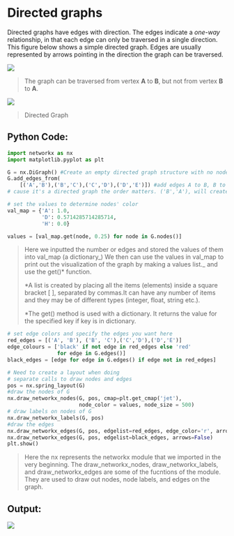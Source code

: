 # Directed graphs

Directed graphs have edges with direction. The edges indicate a _one-way_ relationship, in that each edge can only be traversed in a single direction. This figure below shows a simple directed graph. Edges are usually represented by arrows pointing in the direction the graph can be traversed.

![](https://tva1.sinaimg.cn/large/0082zybpgy1gbpjjiug6cj318e090weq.jpg)

> The graph can be traversed from vertex **A** to **B**, but not from vertex **B** to **A**.

![](https://tva1.sinaimg.cn/large/006tNbRwgy1gbl9364zthj31am0im75n.jpg)

> Directed Graph

## Python Code:

```python
import networkx as nx
import matplotlib.pyplot as plt

G = nx.DiGraph() #Create an empty directed graph structure with no nodes and no edges.
G.add_edges_from(
    [('A','B'),('B','C'),('C','D'),('D','E')]) #add edges A to B, B to C, C to D, D to E
# cause it's a directed graph the order matters. ('B','A'), will create a edge from B to A 

# set the values to determine nodes' color
val_map = {'A': 1.0,
           'D': 0.5714285714285714,
           'H': 0.0}

values = [val_map.get(node, 0.25) for node in G.nodes()]
```

> Here we inputted the number or edges and stored the values of them into val\_map \(a dictionary_\) We then can use the values in val\_map to print out the visualization of the graph by making a values list._  and use the get\(\)\* function.
>
> \*A list is created by placing all the items \(elements\) inside a square bracket \[ \], separated by commas.It can have any number of items and they may be of different types \(integer, float, string etc.\).
>
> \*The get\(\) method is used with a dictionary. It returns the value for the specified key if key is in dictionary.

```python
# set edge colors and specify the edges you want here
red_edges = [('A', 'B'), ('B', 'C'),('C','D'),('D','E')]
edge_colours = ['black' if not edge in red_edges else 'red'
                for edge in G.edges()]
black_edges = [edge for edge in G.edges() if edge not in red_edges]

# Need to create a layout when doing
# separate calls to draw nodes and edges
pos = nx.spring_layout(G)
#draw the nodes of G
nx.draw_networkx_nodes(G, pos, cmap=plt.get_cmap('jet'), 
                       node_color = values, node_size = 500) 
# draw labels on nodes of G
nx.draw_networkx_labels(G, pos)
#draw the edges
nx.draw_networkx_edges(G, pos, edgelist=red_edges, edge_color='r', arrows=True)
nx.draw_networkx_edges(G, pos, edgelist=black_edges, arrows=False)
plt.show()
```

> Here the nx represents the networkx module that we imported in the very beginning. The draw\_networkx\_nodes, draw\_networkx\_labels, and draw\_networkx\_edges are some of the fucntions of the module. They are used to draw out nodes, node labels, and edges on the graph.

## Output:

![](https://tva1.sinaimg.cn/large/006y8mN6gy1g843xb1tywj30rw0kwmyb.jpg)

